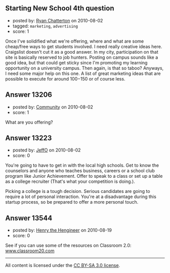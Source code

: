 ## Starting New School 4th question

- posted by: [Ryan Chatterton](https://stackexchange.com/users/-1/3753-ryan-chatterton) on 2010-08-02
- tagged: `marketing`, `advertising`
- score: 1

Once I've solidified what we're offering, where and what are some cheap/free ways to get students involved. I need really creative ideas here. Craigslist doesn't cut it as a good answer. In my city, participation on that site is basically reserved to job hunters. Posting on campus sounds like a good idea, but that could get sticky since I'm promoting my learning opportunity on a university campus. Then again, is that so taboo? Anyways, I need some major help on this one. A list of great marketing ideas that are possible to execute for around $100-$150 or of course less.


## Answer 13206

- posted by: [Community](https://stackexchange.com/users/-1/-1-community) on 2010-08-02
- score: 1

What are you offering?



## Answer 13223

- posted by: [JeffO](https://stackexchange.com/users/-1/1796-jeffo) on 2010-08-02
- score: 0

You're going to have to get in with the local high schools. Get to know the counselors and anyone who teaches business, careers or a school club program like Junior Achievement. Offer to speak to a class or set up a table as a college recruiter (That's what your competition is doing.). 

Picking a college is a tough decision. Serious candidates are going to require a lot of personal interaction. You're at a disadvantage during this startup process, so be prepared to offer a more personal touch.


## Answer 13544

- posted by: [Henry the Hengineer](https://stackexchange.com/users/-1/1692-henry-the-hengineer) on 2010-08-19
- score: 0

See if you can use some of the resources on Classroom 2.0: www.classroom20.com



---

All content is licensed under the [CC BY-SA 3.0 license](https://creativecommons.org/licenses/by-sa/3.0/).
